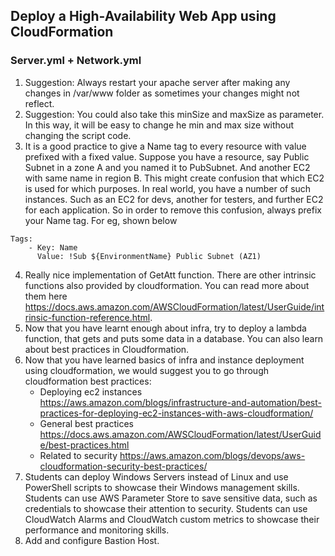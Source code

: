## Deploy a High-Availability Web App using CloudFormation

### Server.yml + Network.yml

1.	Suggestion: Always restart your apache server after making any changes in /var/www folder as sometimes your changes might not reflect.
2.	Suggestion: You could also take this minSize and maxSize as parameter. In this way, it will be easy to change he min and max size without changing the script code.
3.	It is a good practice to give a Name tag to every resource with value prefixed with a fixed value. Suppose you have a resource, say Public Subnet in a zone A and you named it to PubSubnet. And another EC2 with same name in region B.
This might create confusion that which EC2 is used for which purposes. In real world, you have a number of such instances. Such as
an EC2 for devs, another for testers, and further EC2 for each application. So in order to remove this confusion, always prefix
your Name tag. For eg, shown below
```
Tags:
    - Key: Name
      Value: !Sub ${EnvironmentName} Public Subnet (AZ1)
```
4.	Really nice implementation of GetAtt function. There are other intrinsic functions also provided by cloudformation. You can read more about them here <https://docs.aws.amazon.com/AWSCloudFormation/latest/UserGuide/intrinsic-function-reference.html>.
5.	Now that you have learnt enough about infra, try to deploy a lambda function, that gets and puts some data in a database. You can also learn about best practices in Cloudformation.
6.	Now that you have learned basics of infra and instance deployment using cloudformation, we would suggest you to go through cloudformation best practices:
    - Deploying ec2 instances <https://aws.amazon.com/blogs/infrastructure-and-automation/best-practices-for-deploying-ec2-instances-with-aws-cloudformation/>
    - General best practices <https://docs.aws.amazon.com/AWSCloudFormation/latest/UserGuide/best-practices.html>
    - Related to security <https://aws.amazon.com/blogs/devops/aws-cloudformation-security-best-practices/>
7.	Students can deploy Windows Servers instead of Linux and use PowerShell scripts to showcase their Windows management skills. Students can use AWS Parameter Store to save sensitive data, such as credentials to showcase their attention to security. Students can use CloudWatch Alarms and CloudWatch custom metrics to showcase their performance and monitoring skills.
8.	Add and configure Bastion Host.


